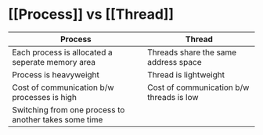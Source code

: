 # [[Process]] vs [[Thread]]

| Process                                               | Thread                                   |
|-------------------------------------------------------|------------------------------------------|
| Each process is allocated a seperate memory area      | Threads share the same address space     |
| Process is heavyweight                                | Thread is lightweight                    |
| Cost of communication b/w processes is high           | Cost of communication b/w threads is low |
| Switching from one process to another takes some time |                                          |
